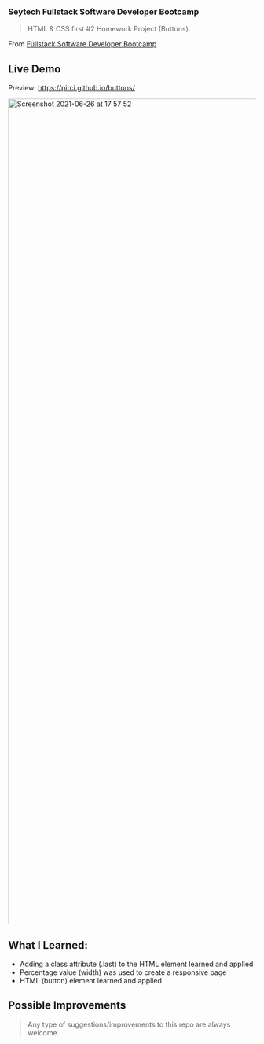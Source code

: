 ### Seytech Fullstack Software Developer Bootcamp

> HTML & CSS first #2 Homework Project (Buttons).

From [Fullstack Software Developer Bootcamp](https://www.seytech.co/)

## Live Demo

Preview: https://pirci.github.io/buttons/

<img width="1679" alt="Screenshot 2021-06-26 at 17 57 52" src="https://user-images.githubusercontent.com/43238947/123518998-f351b480-d6a8-11eb-89e5-474487ffed2f.png">


## What I Learned:

- Adding a class attribute (.last) to the HTML element learned and applied
- Percentage value (width) was used to create a responsive page
- HTML (button) element learned and applied

## Possible Improvements

> Any type of suggestions/improvements to this repo are always welcome.
